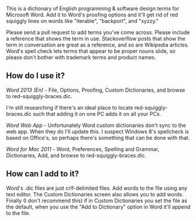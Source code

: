 This is a dictionary of English programming & software design terms for Microsoft Word. Add it to Word's proofing options and it'll get rid of red squiggly lines on words like "iterable", "backport", and "xyzzy."

Please send a pull request to add terms you've come across. Please include a reference that shows the term in use. Stackoverflow posts that show the term in conversation are great as a reference, and so are Wikipedia articles. Word's spell check lets terms that appear to be proper nouns slide, so please don't bother with trademark terms and product names.

How do I use it?
---

*Word 2013 (En)* - File, Options, Proofing, Custom Dictionaries, and browse to red-squiggly-braces.dic.

I'm still researching if there's an ideal place to locate red-squiggly-braces.dic such that adding it on one PC adds it on all your PCs.

*Word Web App* - Unfortunately Word custom dictionaries don't sync to the web app. When they do I'll update this. I suspect Windows 8's spellcheck is based on Office's, so perhaps there's something that can be done with that.

*Word for Mac 2011* - Word, Preferences, Spelling and Grammar, Dictionaries, Add, and browse to red-squiggly-braces.dic.

How can I add to it?
---

Word's .dic files are just crlf-delimited files. Add words to the file using any text editor. The Custom Dictionaries screen also allows you to add words. Finally (I don't recommend this) if in Custom Dictionaries you set the file as the default, when you use the "Add to Dictionary" option in Word it'll append to the file.
